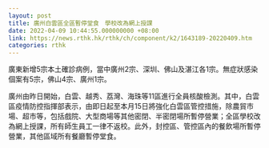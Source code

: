```yaml
---
layout: post
title: 廣州白雲區全區暫停堂食　學校改為網上授課
date: 2022-04-09 10:44:55.000000000 +08:00
link: https://news.rthk.hk/rthk/ch/component/k2/1643189-20220409.htm
categories: rthk
---
```


廣東新增5宗本土確診病例，當中廣州2宗、深圳、佛山及湛江各1宗。無症狀感染個案有5宗，佛山4宗、廣州1宗。

廣州由昨日開始，白雲、越秀、荔灣、海珠等11區進行全員核酸檢測。其中，白雲區疫情防控指揮部表示，由即日起至本月15日將強化白雲區管控措施，除農貿市場、超市等，包括戲院、大型商場等其他密閉、半密閉場所暫停營業；全區學校改為網上授課，所有師生員工一律不返校。此外，封控區、管控區內的餐飲場所暫停營業，其他區域所有餐廳暫停堂食。
